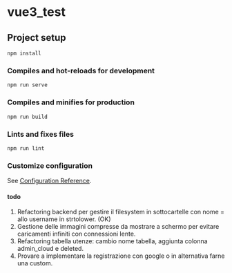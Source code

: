 # vue3_test

## Project setup
```
npm install
```

### Compiles and hot-reloads for development
```
npm run serve
```

### Compiles and minifies for production
```
npm run build
```

### Lints and fixes files
```
npm run lint
```

### Customize configuration
See [Configuration Reference](https://cli.vuejs.org/config/).


#### todo
1) Refactoring backend per gestire il filesystem in sottocartelle con nome = allo username in strtolower. (OK)
2) Gestione delle immagini compresse da mostrare a schermo per evitare caricamenti infiniti con connessioni lente.
3) Refactoring tabella utenze: cambio nome tabella, aggiunta colonna admin_cloud e deleted.
4) Provare a implementare la registrazione con google o in alternativa farne una custom.